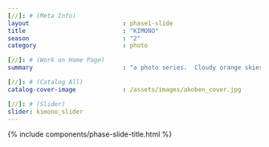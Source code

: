 ```yaml
---
[//]: # (Meta Info)
layout                          : phase1-slide
title 					        : "KIMONO"
season				            : "2"
category						: photo

[//]: # (Work on Home Page)
summary                         : "a photo series.  Cloudy orange skies with an oversaturated Kimono"

[//]: # (Catalog All)
catalog-cover-image				: /assets/images/akoben_cover.jpg

[//]: # (Slider)
slider: kimono_slider
---
```


{% include components/phase-slide-title.html %}
